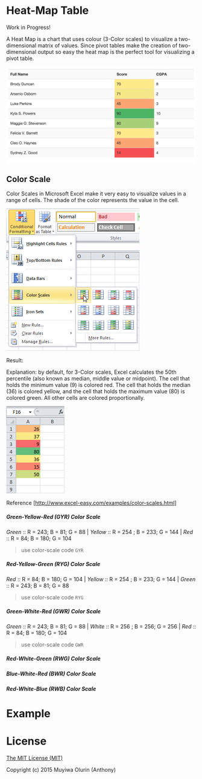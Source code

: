 # Heat-Map Table

Work in Progress!

A Heat Map is a chart that uses colour (3-Color scales) to visualize a two-dimensional matrix of values. Since pivot tables make the creation of two-dimensional output so easy the heat map is the perfect tool for visualizing a pivot table.

![Alt text](/app/images/image1.png)


Color Scale
------------------------------
Color Scales in Microsoft Excel make it very easy to visualize values in a range of cells. The shade of the color represents the value in the cell.

![Alt text](/app/images/image2.png)

Result:

Explanation: by default, for 3-Color scales, Excel calculates the 50th percentile (also known as median, middle value or midpoint). The cell that holds the minimum value (9) is colored red. The cell that holds the median (36) is colored yellow, and the cell that holds the maximum value (80) is colored green. All other cells are colored proportionally.

![Alt text](/app/images/image3.png)

Reference [http://www.excel-easy.com/examples/color-scales.html]

##### Green-Yellow-Red (GYR) Color Scale

*Green*  :: R = 243; B = 81; G = 88 | *Yellow* :: R = 254 ; B = 233; G = 144 | *Red* :: R = 84; B = 180; G = 104

> use color-scale code `GYR`

##### Red-Yellow-Green (RYG) Color Scale

*Red*  :: R = 84; B = 180; G = 104 | *Yellow* :: R = 254 ; B = 233; G = 144 | *Green* :: R = 243; B = 81; G = 88

> use color-scale code `RYG`


##### Green-White-Red (GWR) Color Scale

*Green* :: R = 243; B = 81; G = 88 | *White* :: R = 256 ; B = 256; G = 256 | *Red*  :: R = 84; B = 180; G = 104

> use color-scale code `GWR`

##### Red-White-Green (RWG) Color Scale


##### Blue-White-Red (BWR) Color Scale


##### Red-White-Blue (RWB) Color Scale


# Example


# License


[The MIT License (MIT)](/LICENSE)

Copyright (c) 2015 Muyiwa Olurin (Anthony)
